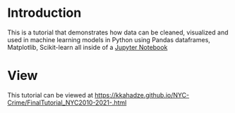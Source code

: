 # Introduction
This is a tutorial that demonstrates how data can be cleaned, visualized and used in machine learning models in Python using Pandas dataframes, Matplotlib, Scikit-learn all inside of a [Jupyter Notebook](https://jupyter.org/)
# View
This tutorial can be viewed at https://kkahadze.github.io/NYC-Crime/FinalTutorial_NYC2010-2021-.html
